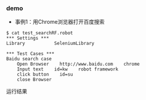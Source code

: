 ### demo

* 事例1：用Chrome浏览器打开百度搜索 

```
$ cat test_searchRF.robot
*** Settings ***
Library           SeleniumLibrary

*** Test Cases ***
Baidu search case
    Open Browser    http://www.baidu.com    chrome
    Input text    id=kw    robot framework
    click button    id=su   
    close Browser
```

运行结果

